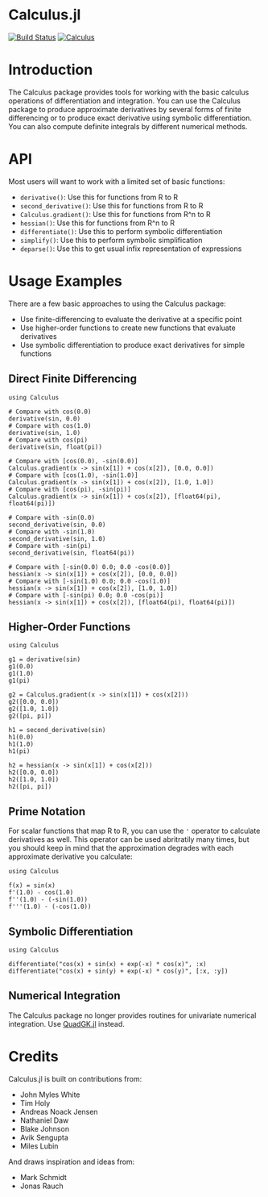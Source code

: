 Calculus.jl
===========

[![Build Status](https://travis-ci.org/johnmyleswhite/Calculus.jl.svg?branch=master)](https://travis-ci.org/johnmyleswhite/Calculus.jl)
[![Calculus](http://pkg.julialang.org/badges/Calculus_release.svg)](http://pkg.julialang.org/?pkg=Calculus&ver=release)

# Introduction

The Calculus package provides tools for working with the basic calculus
operations of differentiation and integration. You can use the Calculus package to produce
approximate derivatives by several forms of finite differencing or to
produce exact derivative using symbolic differentiation.
You can also compute definite integrals by different numerical methods.

# API

Most users will want to work with a limited set of basic functions:

* `derivative()`: Use this for functions from R to R
* `second_derivative()`: Use this for functions from R to R
* `Calculus.gradient()`: Use this for functions from R^n to R
* `hessian()`: Use this for functions from R^n to R
* `differentiate()`: Use this to perform symbolic differentiation
* `simplify()`: Use this to perform symbolic simplification
* `deparse()`: Use this to get usual infix representation of expressions

# Usage Examples

There are a few basic approaches to using the Calculus package:

* Use finite-differencing to evaluate the derivative at a specific point
* Use higher-order functions to create new functions that evaluate derivatives
* Use symbolic differentiation to produce exact derivatives for simple functions

## Direct Finite Differencing

	using Calculus

	# Compare with cos(0.0)
	derivative(sin, 0.0)
	# Compare with cos(1.0)
	derivative(sin, 1.0)
	# Compare with cos(pi)
	derivative(sin, float(pi))

	# Compare with [cos(0.0), -sin(0.0)]
	Calculus.gradient(x -> sin(x[1]) + cos(x[2]), [0.0, 0.0])
	# Compare with [cos(1.0), -sin(1.0)]
	Calculus.gradient(x -> sin(x[1]) + cos(x[2]), [1.0, 1.0])
	# Compare with [cos(pi), -sin(pi)]
	Calculus.gradient(x -> sin(x[1]) + cos(x[2]), [float64(pi), float64(pi)])

	# Compare with -sin(0.0)
	second_derivative(sin, 0.0)
	# Compare with -sin(1.0)
	second_derivative(sin, 1.0)
	# Compare with -sin(pi)
	second_derivative(sin, float64(pi))

	# Compare with [-sin(0.0) 0.0; 0.0 -cos(0.0)]
	hessian(x -> sin(x[1]) + cos(x[2]), [0.0, 0.0])
	# Compare with [-sin(1.0) 0.0; 0.0 -cos(1.0)]
	hessian(x -> sin(x[1]) + cos(x[2]), [1.0, 1.0])
	# Compare with [-sin(pi) 0.0; 0.0 -cos(pi)]
	hessian(x -> sin(x[1]) + cos(x[2]), [float64(pi), float64(pi)])

## Higher-Order Functions

	using Calculus

	g1 = derivative(sin)
	g1(0.0)
	g1(1.0)
	g1(pi)

	g2 = Calculus.gradient(x -> sin(x[1]) + cos(x[2]))
	g2([0.0, 0.0])
	g2([1.0, 1.0])
	g2([pi, pi])

	h1 = second_derivative(sin)
	h1(0.0)
	h1(1.0)
	h1(pi)

	h2 = hessian(x -> sin(x[1]) + cos(x[2]))
	h2([0.0, 0.0])
	h2([1.0, 1.0])
	h2([pi, pi])

## Prime Notation

For scalar functions that map R to R, you can use the `'` operator to calculate
derivatives as well. This operator can be used abritratily many times, but you
should keep in mind that the approximation degrades with each approximate
derivative you calculate:

	using Calculus

	f(x) = sin(x)
	f'(1.0) - cos(1.0)
	f''(1.0) - (-sin(1.0))
	f'''(1.0) - (-cos(1.0))

## Symbolic Differentiation

	using Calculus

	differentiate("cos(x) + sin(x) + exp(-x) * cos(x)", :x)
	differentiate("cos(x) + sin(y) + exp(-x) * cos(y)", [:x, :y])

## Numerical Integration

The Calculus package no longer provides routines for univariate numerical integration.
Use [QuadGK.jl](https://github.com/JuliaMath/QuadGK.jl) instead.

# Credits

Calculus.jl is built on contributions from:

* John Myles White
* Tim Holy
* Andreas Noack Jensen
* Nathaniel Daw
* Blake Johnson
* Avik Sengupta
* Miles Lubin

And draws inspiration and ideas from:

* Mark Schmidt
* Jonas Rauch
